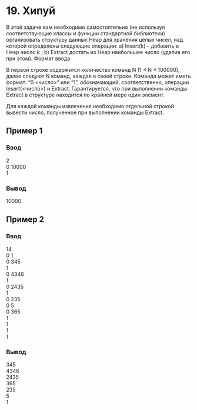 # 19. Хипуй

В этой задаче вам необходимо самостоятельно (не используя соответствующие классы и функции стандартной библиотеки) организовать структуру данных Heap для хранения целых чисел, над которой определены следующие операции: a) Insert(k) – добавить в Heap число k ; b) Extract достать из Heap наибольшее число (удалив его при этом).
Формат ввода

В первой строке содержится количество команд N (1 ≤ N ≤ 100000), далее следуют N команд, каждая в своей строке. Команда может иметь формат: “0 <число>” или “1”, обозначающий, соответственно, операции Insert(<число>) и Extract. Гарантируется, что при выполнении команды Extract в структуре находится по крайней мере один элемент.

Для каждой команды извлечения необходимо отдельной строкой вывести число, полученное при выполнении команды Extract.
## Пример 1
### Ввод
2  
0 10000  
1  
### Вывод
10000
## Пример 2
### Ввод
14  
0 1  
0 345  
1  
0 4346  
1  
0 2435  
1  
0 235  
0 5  
0 365  
1  
1  
1  
1
### Вывод
345  
4346  
2435  
365  
235  
5  
1

